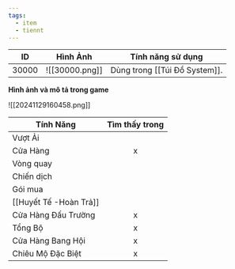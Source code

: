 ```yaml
---
tags:
  - item
  - tiennt
---
```


| ID    | Hình Ảnh       | Tính năng sử dụng             |
| ----- | -------------- | ----------------------------- |
| 30000 | ![[30000.png]] | Dùng trong [[Túi Đồ System]]. |

**Hình ảnh và mô tả trong game**

![[20241129160458.png]]

| Tính Năng           | Tìm thấy trong |
| ------------------- | :------------: |
| Vượt Ải             |                |
| Cửa Hàng            |       x        |
| Vòng quay           |                |
| Chiến dịch          |                |
| Gói mua             |                |
| [[Huyết Tế -Hoàn Trả]]        |                |
| Cửa Hàng Đấu Trường |       x        |
| Tổng Bộ             |       x        |
| Cửa Hàng Bang Hội   |       x        |
| Chiêu Mộ Đặc Biệt   |       x        |


